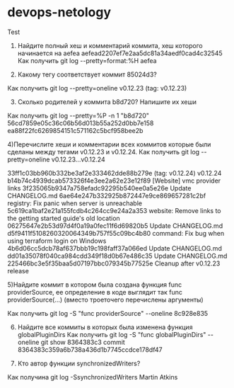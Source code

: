 # devops-netology
Test
1) Найдите полный хеш и комментарий коммита, хеш которого начинается на aefea
 aefead2207ef7e2aa5dc81a34aedf0cad4c32545
Как получить git log --pretty=format:%H aefea

2) Какому тегу соответствует коммит 85024d3?

Как получить git log --pretty=oneline v0.12.23
(tag: v0.12.23)

3) Сколько родителей у коммита b8d720? Напишите их хеши

Как получить git log --pretty=%P -n 1 "b8d720"
 56cd7859e05c36c06b56d013b55a252d0bb7e158
 ea88f22fc6269854151c571162c5bcf958bee2b


4)Перечислите хеши и комментарии всех коммитов которые были сделаны между тегами v0.12.23 и v0.12.24.
Как получить git log --pretty=oneline v0.12.23...v0.12.24

 33ff1c03bb960b332be3af2e333462dde88b279e (tag: v0.12.24) v0.12.24
 b14b74c4939dcab573326f4e3ee2a62e23e12f89 [Website] vmc provider links
 3f235065b9347a758efadc92295b540ee0a5e26e Update CHANGELOG.md
 6ae64e247b332925b872447e9ce869657281c2bf registry: Fix panic when server is unreachable
 5c619ca1baf2e21a155fcdb4c264cc9e24a2a353 website: Remove links to the getting started guide's old location
 06275647e2b53d97d4f0a19a0fec11f6d69820b5 Update CHANGELOG.md
 d5f9411f5108260320064349b757f55c09bc4b80 command: Fix bug when using terraform login on Windows
 4b6d06cc5dcb78af637bbb19c198faff37a066ed Update CHANGELOG.md
 dd01a35078f040ca984cdd349f18d0b67e486c35 Update CHANGELOG.md
 225466bc3e5f35baa5d07197bbc079345b77525e Cleanup after v0.12.23 release

5)Найдите коммит в котором была создана функция func providerSource, ее определение в коде выглядит так func providerSource(...) (вместо троеточего перечислены аргументы)

Как получить git log -S "func providerSource" --oneline
 8c928e835

6) Найдите все коммиты в которых была изменена функция globalPluginDirs
Как получить git log -S "func globalPluginDirs" --oneline
             git show 8364383c3
commit 8364383c359a6b738a436d1b7745ccdce178df47

7) Кто автор функции synchronizedWriters?

Как получина git log -SsynchronizedWriters
 Martin Atkins
